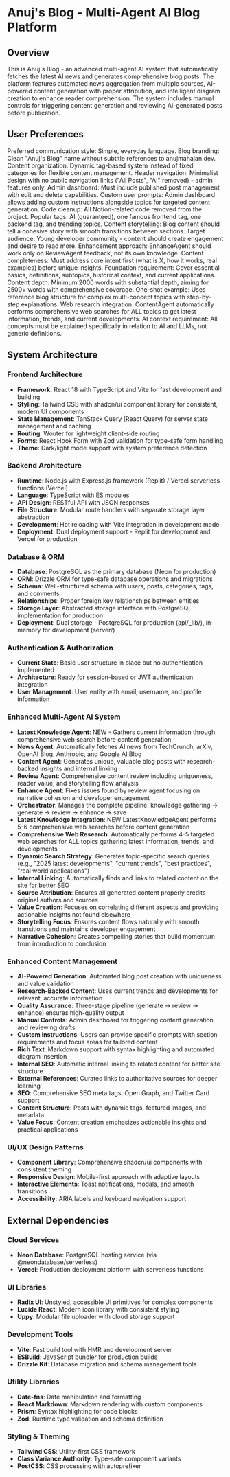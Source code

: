 # Anuj's Blog - Multi-Agent AI Blog Platform

## Overview

This is Anuj's Blog - an advanced multi-agent AI system that automatically fetches the latest AI news and generates comprehensive blog posts. The platform features automated news aggregation from multiple sources, AI-powered content generation with proper attribution, and intelligent diagram creation to enhance reader comprehension. The system includes manual controls for triggering content generation and reviewing AI-generated posts before publication.

## User Preferences

Preferred communication style: Simple, everyday language.
Blog branding: Clean "Anuj's Blog" name without subtitle references to anujmahajan.dev.
Content organization: Dynamic tag-based system instead of fixed categories for flexible content management.
Header navigation: Minimalist design with no public navigation links ("All Posts", "AI" removed) - admin features only.
Admin dashboard: Must include published post management with edit and delete capabilities.
Custom user prompts: Admin dashboard allows adding custom instructions alongside topics for targeted content generation.
Code cleanup: All Notion-related code removed from the project.
Popular tags: AI (guaranteed), one famous frontend tag, one backend tag, and trending topics.
Content storytelling: Blog content should tell a cohesive story with smooth transitions between sections.
Target audience: Young developer community - content should create engagement and desire to read more.
Enhancement approach: EnhanceAgent should work only on ReviewAgent feedback, not its own knowledge.
Content completeness: Must address core intent first (what is X, how it works, real examples) before unique insights.
Foundation requirement: Cover essential basics, definitions, subtopics, historical context, and current applications.
Content depth: Minimum 2000 words with substantial depth, aiming for 2500+ words with comprehensive coverage.
One-shot example: Uses reference blog structure for complex multi-concept topics with step-by-step explanations.
Web research integration: ContentAgent automatically performs comprehensive web searches for ALL topics to get latest information, trends, and current developments.
AI context requirement: All concepts must be explained specifically in relation to AI and LLMs, not generic definitions.

## System Architecture

### Frontend Architecture
- **Framework**: React 18 with TypeScript and Vite for fast development and building
- **Styling**: Tailwind CSS with shadcn/ui component library for consistent, modern UI components
- **State Management**: TanStack Query (React Query) for server state management and caching
- **Routing**: Wouter for lightweight client-side routing
- **Forms**: React Hook Form with Zod validation for type-safe form handling
- **Theme**: Dark/light mode support with system preference detection

### Backend Architecture
- **Runtime**: Node.js with Express.js framework (Replit) / Vercel serverless functions (Vercel)
- **Language**: TypeScript with ES modules
- **API Design**: RESTful API with JSON responses
- **File Structure**: Modular route handlers with separate storage layer abstraction
- **Development**: Hot reloading with Vite integration in development mode
- **Deployment**: Dual deployment support - Replit for development and Vercel for production

### Database & ORM
- **Database**: PostgreSQL as the primary database (Neon for production)
- **ORM**: Drizzle ORM for type-safe database operations and migrations
- **Schema**: Well-structured schema with users, posts, categories, tags, and comments
- **Relationships**: Proper foreign key relationships between entities
- **Storage Layer**: Abstracted storage interface with PostgreSQL implementation for production
- **Deployment**: Dual storage - PostgreSQL for production (api/_lib/), in-memory for development (server/)

### Authentication & Authorization
- **Current State**: Basic user structure in place but no authentication implemented
- **Architecture**: Ready for session-based or JWT authentication integration
- **User Management**: User entity with email, username, and profile information

### Enhanced Multi-Agent AI System
- **Latest Knowledge Agent**: NEW - Gathers current information through comprehensive web search before content generation
- **News Agent**: Automatically fetches AI news from TechCrunch, arXiv, OpenAI Blog, Anthropic, and Google AI Blog
- **Content Agent**: Generates unique, valuable blog posts with research-backed insights and internal linking
- **Review Agent**: Comprehensive content review including uniqueness, reader value, and storytelling flow analysis
- **Enhance Agent**: Fixes issues found by review agent focusing on narrative cohesion and developer engagement
- **Orchestrator**: Manages the complete pipeline: knowledge gathering → generate → review → enhance → save
- **Latest Knowledge Integration**: NEW LatestKnowledgeAgent performs 5-6 comprehensive web searches before content generation
- **Comprehensive Web Research**: Automatically performs 4-5 targeted web searches for ALL topics gathering latest information, trends, and developments
- **Dynamic Search Strategy**: Generates topic-specific search queries (e.g., "2025 latest developments", "current trends", "best practices", "real world applications")
- **Internal Linking**: Automatically finds and links to related content on the site for better SEO
- **Source Attribution**: Ensures all generated content properly credits original authors and sources
- **Value Creation**: Focuses on correlating different aspects and providing actionable insights not found elsewhere
- **Storytelling Focus**: Ensures content flows naturally with smooth transitions and maintains developer engagement
- **Narrative Cohesion**: Creates compelling stories that build momentum from introduction to conclusion

### Enhanced Content Management
- **AI-Powered Generation**: Automated blog post creation with uniqueness and value validation
- **Research-Backed Content**: Uses current trends and developments for relevant, accurate information
- **Quality Assurance**: Three-stage pipeline (generate → review → enhance) ensures high-quality output
- **Manual Controls**: Admin dashboard for triggering content generation and reviewing drafts
- **Custom Instructions**: Users can provide specific prompts with section requirements and focus areas for tailored content
- **Rich Text**: Markdown support with syntax highlighting and automated diagram insertion
- **Internal SEO**: Automatic internal linking to related content for better site structure
- **External References**: Curated links to authoritative sources for deeper learning
- **SEO**: Comprehensive SEO meta tags, Open Graph, and Twitter Card support
- **Content Structure**: Posts with dynamic tags, featured images, and metadata
- **Value Focus**: Content creation emphasizes actionable insights and practical applications

### UI/UX Design Patterns
- **Component Library**: Comprehensive shadcn/ui components with consistent theming
- **Responsive Design**: Mobile-first approach with adaptive layouts
- **Interactive Elements**: Toast notifications, modals, and smooth transitions
- **Accessibility**: ARIA labels and keyboard navigation support

## External Dependencies

### Cloud Services
- **Neon Database**: PostgreSQL hosting service (via @neondatabase/serverless)
- **Vercel**: Production deployment platform with serverless functions

### UI Libraries
- **Radix UI**: Unstyled, accessible UI primitives for complex components
- **Lucide React**: Modern icon library with consistent styling
- **Uppy**: Modular file uploader with cloud storage support

### Development Tools
- **Vite**: Fast build tool with HMR and development server
- **ESBuild**: JavaScript bundler for production builds
- **Drizzle Kit**: Database migration and schema management tools

### Utility Libraries
- **Date-fns**: Date manipulation and formatting
- **React Markdown**: Markdown rendering with custom components
- **Prism**: Syntax highlighting for code blocks
- **Zod**: Runtime type validation and schema definition

### Styling & Theming
- **Tailwind CSS**: Utility-first CSS framework
- **Class Variance Authority**: Type-safe component variants
- **PostCSS**: CSS processing with autoprefixer